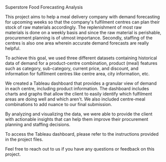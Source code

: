 Superstore Food Forecasting Analysis


This project aims to help a meal delivery company with demand forecasting for upcoming weeks so that the company's fulfilment centres can plan their stock of raw materials accordingly. The replenishment of most raw materials is done on a weekly basis and since the raw material is perishable, procurement planning is of utmost importance. Secondly, staffing of the centres is also one area wherein accurate demand forecasts are really helpful.

To achieve this goal, we used three different datasets containing historical data of demand for a product-centre combination, product (meal) features such as category, sub-category, current price, and discount, and information for fulfilment centres like centre area, city information, etc.

We created a Tableau dashboard that provides a granular view of demand in each centre, including product information. The dashboard includes charts and graphs that allow the client to easily identify which fulfilment areas are doing well and which aren't. We also included centre-meal combinations to add nuance to our final submission.

By analyzing and visualizing the data, we were able to provide the client with actionable insights that can help them improve their procurement planning and staffing decisions.

To access the Tableau dashboard, please refer to the instructions provided in the project files.

Feel free to reach out to us if you have any questions or feedback on this project.





